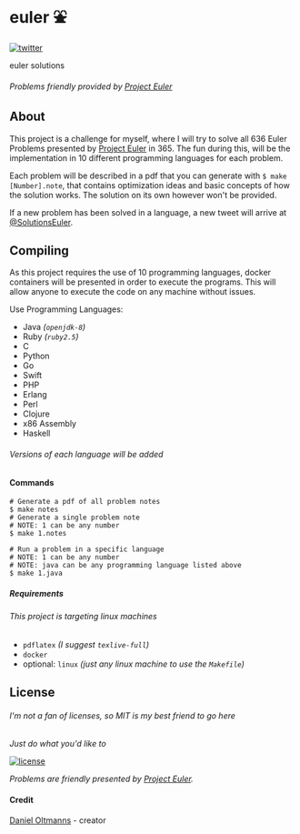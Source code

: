 # euler :fountain:

[![twitter](https://img.shields.io/badge/-%40SolutionsEuler-%2300aced.svg)](https://twitter.com/SolutionsEuler)

euler solutions

###### Problems friendly provided by [Project Euler](https://projecteuler.net)

## About

This project is a challenge for myself, where I will try to solve all 636 Euler Problems
presented by [Project Euler](https://projecteuler.net) in 365. The fun during this, will
be the implementation in 10 different programming languages for each problem.

Each problem will be described in a pdf that you can generate with `$ make [Number].note`,
that contains optimization ideas and basic concepts of how the solution works. The solution
on its own however won't be provided.

If a new problem has been solved in a language, a new tweet will arrive at [@SolutionsEuler](https://twitter.com/SolutionsEuler).

## Compiling

As this project requires the use of 10 programming languages, docker containers will be
presented in order to execute the programs. This will allow anyone to execute the code
on any machine without issues.

Use Programming Languages:
- Java _(`openjdk-8`)_
- Ruby _(`ruby2.5`)_
- C
- Python
- Go
- Swift
- PHP
- Erlang
- Perl
- Clojure
- x86 Assembly
- Haskell

###### Versions of each language will be added

#### Commands

```shell
# Generate a pdf of all problem notes
$ make notes
# Generate a single problem note
# NOTE: 1 can be any number
$ make 1.notes

# Run a problem in a specific language
# NOTE: 1 can be any number
# NOTE: java can be any programming language listed above
$ make 1.java
```

##### Requirements

###### This project is targeting linux machines

- `pdflatex` _(I suggest `texlive-full`)_
- `docker`
- optional: `linux` _(just any linux machine to use the `Makefile`)_

## License

###### I'm not a fan of licenses, so MIT is my best friend to go here

_Just do what you'd like to_

[![license](https://img.shields.io/badge/license-MIT-blue.svg)](https://github.com/oltdaniel/euler/blob/master/LICENSE)

*Problems are friendly presented by [Project Euler](https://projecteuler.net/copyright).*

#### Credit

[Daniel Oltmanns](https://github.com/oltdaniel) - creator
